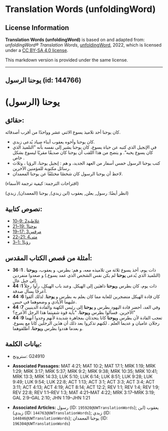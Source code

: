 # Translation Words (unfoldingWord)

## License Information

**Translation Words (unfoldingWord)** is based on and adapted from: _unfoldingWord® Translation Words_, [unfoldingWord](https://unfoldingword.org/utw), 2022, which is licensed under a [CC BY-SA 4.0 license](https://creativecommons.org/licenses/by-sa/4.0/legalcode.en).

This markdown version is provided under the same license.



--------------------------------

## يوحنا الرسول (id: 144766)

يوحنا (الرسول)
==============

حقائق:
------

كان يوحنا أحد تلاميذ يسوع الاثني عشر وواحدًا من أقرب أصدقائه.

* كان يوحنا وأخوه يعقوب أبناء صياد يُدعى زبدي.
* في الإنجيل الذي كتبه عن حياة يسوع، كان يوحنا يشير إلى نفسه بأنه "التلميذ الذي كان يسوع يحبه". و يتضح من هذا اللقب أن يوحنا كان صديقًا مقربًا ليسوع بشكل خاص .
* كتب يوحنا الرسول خمس أسفار من العهد الجديد، و هم : إنجيل يوحنا، الرؤيا ، وثلاث رسائل مكتوبة للمؤمنين الآخرين.
* لاحظ أن يوحنا الرسول كان شخصًا مختلفًا عن يوحنا المعمدان.

(اقتراحات الترجمة: كيفية ترجمة الأسماء)

(انظر أيضًا: رسول, يعلن, يعقوب (ابن زبدي), يوحنا (المعمدان), زبدي)

نصوص كتابية:
------------

* [غلاطية2 :9–10](https://ref.ly/Gal2:9-Gal2:10)
* [يوحنا1 :19–21](https://ref.ly/John1:19-John1:21)
* [مرقس3 :17–19](https://ref.ly/Mark3:17-Mark3:19)
* [متى4 :21–22](https://ref.ly/Matt4:21-Matt4:22)
* [رؤيا1 :1–3](https://ref.ly/Rev1:1-Rev1:3)

أمثلة من قصص الكتاب المقدس:
---------------------------

* **36 :1** ذات يوم، أخذ يسوع ثلاثة من تلاميذه معه، و هم: بطرس، و يعقوب، و**يوحنا** . (التلميذ الذي يُدعى **يوحنا** لم يكن نفس الشخص الذي عمد يسوع.) و صعدوا منفردين إلى جبل عالٍ.
* **44 :1** ذات يوم، كان بطرس و**يوحنا** ذاهبَين إلى الهيكل. وعند باب الهيكل، رأوا رجلاً أعرجًا يسأل صدقة.
* **44 :6** كان قادة الهيكل متضجرين للغاية مما كان يعلم به بطرس و **يوحنا**. لذلك ألقوا عليهما الأيادي و وضعوهما في حبس.
* **44 :7** وفي الغد، أحضر قادة اليهود بطرس و **يوحنا** إلى رئيس الكهنة والقادة الدينيين الآخرين. فسألوا بطرس و**يوحنا**، "بأية قوة شفيتما هذا الرجل الأعرج؟"
* **44 :9** تعجب القادة لأن بطرس و**يوحنا** كانا يتحدثان بمجاهرة شديدة لأنهم وجدوا أنهما رجلان عاميان و عديما العلم . لكنهم تذكروا بعد ذلك أن هذَين الرجلَين كانا مع يسوع. و بعدما هددوا بطرس و**يوحنا**، أطلقوهما.

بيانات الكلمة:
--------------

* سترونج: G24910

* **Associated Passages:** MAT 4:21; MAT 10:2; MAT 17:1; MRK 1:19; MRK 1:29; MRK 3:17; MRK 5:37; MRK 9:2; MRK 9:38; MRK 10:35; MRK 10:41; MRK 13:3; MRK 14:33; LUK 5:10; LUK 6:14; LUK 8:51; LUK 9:28; LUK 9:49; LUK 9:54; LUK 22:8; ACT 1:13; ACT 3:1; ACT 3:3; ACT 3:4; ACT 3:11; ACT 4:13; ACT 4:19; ACT 8:14; ACT 12:2; REV 1:1; REV 1:4; REV 1:9; REV 22:8; REV 1:1–REV 1:3; MAT 4:21–MAT 4:22; MRK 3:17–MRK 3:19; GAL 2:9–GAL 2:10; JHN 1:19–JHN 1:21
* **Associated Articles:** رسول (ID: `195920@UWTranslationWords`); يعقوب (ابن زبدي) (ID: `144763@UWTranslationWords`); زبدي (ID: `144846@UWTranslationWords`); يوحنا المعمدان (ID: `196304@UWTranslationWords`)

